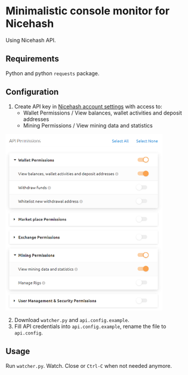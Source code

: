 # Minimalistic console monitor for Nicehash
Using Nicehash API.
## Requirements
Python and python `requests` package.
## Configuration
1. Create API key in [Nicehash account settings](https://www.nicehash.com/my/settings/keys) with access to:
   * Wallet Permissions / View balances, wallet activities and deposit addresses
   * Mining Permissions / View mining data and statistics

<img src="https://github.com/Ilya-VK/Nicehash-rig-watcher/blob/f7490c8d4a836cb722106d11ea55cdfbe7747047/api%20settings.png" alt="API settings image" width="420"/>

2. Download `watcher.py` and `api.config.example`.
3. Fill API credentials into `api.config.example`, rename the file to `api.config`.
## Usage
 Run `watcher.py`. Watch. Close or `Ctrl-C` when not needed anymore.
